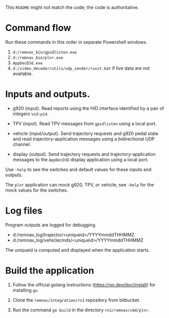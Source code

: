This `README` might not match the code; the code is authoritative.

# Command flow

Run these commands in this order in separate Powershell windows.

1. `d:/remnav_bin/gpsdlisten.exe`
2. `d:/remnav_bin/plnr.exe`
3. `AppDecD3d.exe`
4. `d:/video_decoder/utils/udp_sender/runit.bat` if live data are not
   available.

# Inputs and outputs.

* g920 (input).  Read reports using the HID interface identified by a
  pair of integers `vid:pid`.

* TPV (input).  Read TPV messages from `gpsdlisten` using a local port.

* vehicle (input/output).  Send trajectory requests and g920 pedal state
  and read trajectory-application messages using a bidirectional UDP
  channel.

* display (output).  Send trajectory requests and
  trajectory-application messages to the `AppDecD3D`
  display application using a local port.

Use `-help` to see the switches and default values for these inputs
and outputs.

The `plnr` application can mock g920, TPV, or vehicle; see `-help` for
the mock values for the switches.

# Log files

Program outputs are logged for debugging.

* d:/remnav_log/trajector/\<uniqueid\>/YYYYmmddTHHMMZ
* d:/remnav_log/vehiclecmds/\<uniqueid\>/YYYYmmddTHHMMZ

The uniqueid is computed and displayed when the application starts.

# Build the application

1. Follow the official golang instructions (https://go.dev/doc/install) for installing `go`.

2. Clone the `remnav/integration/rn1` repository from bitbucket.

3. Run the command `go build` in the directory `rn1/remnav/cmd/plnr`.

